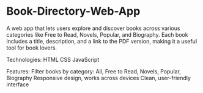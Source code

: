# Book-Directory-Web-App
A web app that lets users explore and discover books across various categories like Free to Read, Novels, Popular, and Biography. Each book includes a title, description, and a link to the PDF version, making it a useful tool for book lovers.

Technologies:
HTML
CSS
JavaScript

Features:
Filter books by category: All, Free to Read, Novels, Popular, Biography
Responsive design, works across devices
Clean, user-friendly interface
